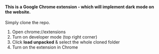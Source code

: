 #### This is a Google Chrome extension - which will implement **dark mode** on the website.

Simply clone the repo. 

1) Open chrome://extensions
2) Turn on developer mode (top right corner)
3) Click **load unpacked** & select the whole cloned folder
4) Turn on the extension in Chrome
